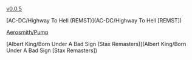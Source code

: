 [v0.0.5](https://github.com/littleflute/m32/edit/master/README.md)

[AC-DC/Highway To Hell (REMST)](AC-DC/Highway To Hell [REMST])

[Aerosmith/Pump](Aerosmith/Pump)

[Albert King/Born Under A Bad Sign (Stax Remasters)](Albert King/Born Under A Bad Sign [Stax Remasters])
